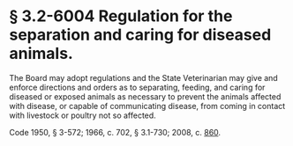 # § 3.2-6004 Regulation for the separation and caring for diseased animals.

<p>The Board may adopt regulations and the State Veterinarian may give and enforce directions and orders as to separating, feeding, and caring for diseased or exposed animals as necessary to prevent the animals affected with disease, or capable of communicating disease, from coming in contact with livestock or poultry not so affected.</p><p>Code 1950, § 3-572; 1966, c. 702, § 3.1-730; 2008, c. <a href='http://lis.virginia.gov/cgi-bin/legp604.exe?081+ful+CHAP0860'>860</a>.</p>